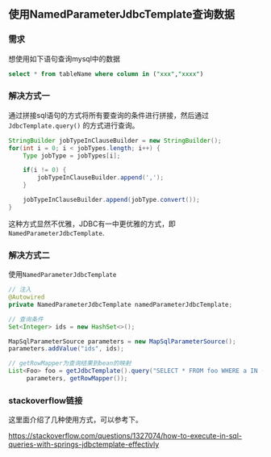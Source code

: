 ## 使用NamedParameterJdbcTemplate查询数据



### 需求

想使用如下语句查询mysql中的数据

```sql
select * from tableName where column in ("xxx","xxxx")
```

### 解决方式一

通过拼接sql语句的方式将所有要查询的条件进行拼接，然后通过`JdbcTemplate.query()` 的方式进行查询。 

```java
StringBuilder jobTypeInClauseBuilder = new StringBuilder();
for(int i = 0; i < jobTypes.length; i++) {
    Type jobType = jobTypes[i];

    if(i != 0) {
        jobTypeInClauseBuilder.append(',');
    }

    jobTypeInClauseBuilder.append(jobType.convert());
}
```

这种方式显然不优雅，JDBC有一中更优雅的方式，即`NamedParameterJdbcTemplate`.

### 解决方式二

使用`NamedParameterJdbcTemplate`

```java
// 注入
@Autowired
private NamedParameterJdbcTemplate namedParameterJdbcTemplate;

// 查询条件
Set<Integer> ids = new HashSet<>();

MapSqlParameterSource parameters = new MapSqlParameterSource();
parameters.addValue("ids", ids);

// getRowMapper为查询结果到bean的映射
List<Foo> foo = getJdbcTemplate().query("SELECT * FROM foo WHERE a IN (:ids)",
     parameters, getRowMapper());
```

### stackoverflow链接

这里面介绍了几种使用方式，可以参考下。

<https://stackoverflow.com/questions/1327074/how-to-execute-in-sql-queries-with-springs-jdbctemplate-effectivly>